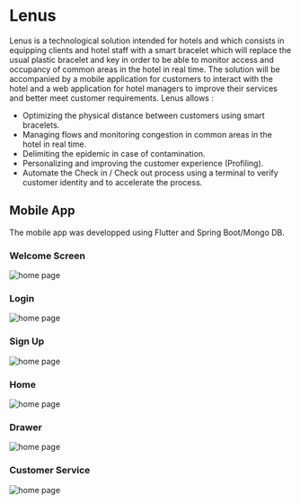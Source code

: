 # Lenus
Lenus is a technological solution intended for hotels and which consists in equipping clients and hotel staff with a smart bracelet which will replace the usual plastic bracelet and key in order to be able to monitor access and occupancy of common areas in the hotel in real time.
The solution will be accompanied by a mobile application for customers to interact with the hotel and a web application for hotel managers to improve their services and better meet customer requirements.
Lenus allows :
- Optimizing the physical distance between customers using smart bracelets.
- Managing flows and monitoring congestion in common areas in the hotel in real time.
- Delimiting the epidemic in case of contamination.
- Personalizing and improving the customer experience (Profiling).
- Automate the Check in / Check out process using a terminal to verify customer identity and to accelerate the process.
## Mobile App

The mobile app was developped using Flutter and Spring Boot/Mongo DB.

### Welcome Screen

![home page](https://github.com/dalijardak/BlackStreet/blob/main/image_large.jpeg)

### Login 

![home page](https://github.com/dalijardak/BlackStreet/blob/main/login_page.jpg)

### Sign Up 

![home page](https://github.com/dalijardak/BlackStreet/blob/main/signup_page.jpg)

### Home

![home page](https://github.com/dalijardak/BlackStreet/blob/main/home_page.jpeg)

### Drawer

![home page](https://github.com/dalijardak/BlackStreet/blob/main/drawer.jpeg)

### Customer Service

![home page](https://github.com/dalijardak/BlackStreet/blob/main/customer_service.jpeg)


